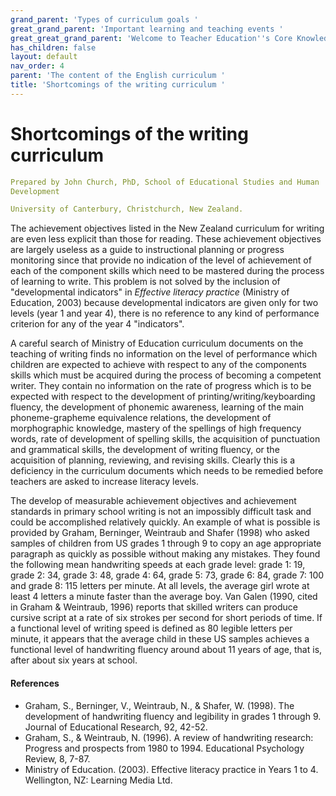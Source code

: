 ```yaml
---
grand_parent: 'Types of curriculum goals '
great_grand_parent: 'Important learning and teaching events '
great_great_grand_parent: 'Welcome to Teacher Education''s Core Knowledge and Skills.'
has_children: false
layout: default
nav_order: 4
parent: 'The content of the English curriculum '
title: 'Shortcomings of the writing curriculum '
---
```

# Shortcomings of the writing curriculum


```yaml
Prepared by John Church, PhD, School of Educational Studies and Human
Development

University of Canterbury, Christchurch, New Zealand.
```


The achievement objectives listed in the New Zealand curriculum for
writing are even less explicit than those for reading. These achievement
objectives are largely useless as a guide to instructional planning or
progress monitoring since that provide no indication of the level of
achievement of each of the component skills which need to be mastered
during the process of learning to write. This problem is not solved by
the inclusion of "developmental indicators" in *Effective literacy
practice* (Ministry of Education, 2003) because developmental indicators
are given only for two levels (year 1 and year 4), there is no reference
to any kind of performance criterion for any of the year 4 "indicators".

A careful search of Ministry of Education curriculum documents on the
teaching of writing finds no information on the level of performance
which children are expected to achieve with respect to any of the
components skills which must be acquired during the process of becoming
a competent writer. They contain no information on the rate of progress
which is to be expected with respect to the development of
printing/writing/keyboarding fluency, the development of phonemic
awareness, learning of the main phoneme-grapheme equivalence relations,
the development of morphographic knowledge, mastery of the spellings of
high frequency words, rate of development of spelling skills, the
acquisition of punctuation and grammatical skills, the development of
writing fluency, or the acquisition of planning, reviewing, and revising
skills. Clearly this is a deficiency in the curriculum documents which
needs to be remedied before teachers are asked to increase literacy
levels.

The develop of measurable achievement objectives and achievement
standards in primary school writing is not an impossibly difficult task
and could be accomplished relatively quickly. An example of what is
possible is provided by Graham, Berninger, Weintraub and Shafer (1998)
who asked samples of children from US grades 1 through 9 to copy an age
appropriate paragraph as quickly as possible without making any
mistakes. They found the following mean handwriting speeds at each grade
level: grade 1: 19, grade 2: 34, grade 3: 48, grade 4: 64, grade 5: 73,
grade 6: 84, grade 7: 100 and grade 8: 115 letters per minute. At all
levels, the average girl wrote at least 4 letters a minute faster than
the average boy. Van Galen (1990, cited in Graham & Weintraub, 1996)
reports that skilled writers can produce cursive script at a rate of six
strokes per second for short periods of time. If a functional level of
writing speed is defined as 80 legible letters per minute, it appears
that the average child in these US samples achieves a functional level
of handwriting fluency around about 11 years of age, that is, after
about six years at school.


#### References

-   Graham, S., Berninger, V., Weintraub, N., & Shafer, W. (1998). The
    development of handwriting fluency and legibility in grades 1
    through 9. Journal of Educational Research, 92, 42-52.
-   Graham, S., & Weintraub, N. (1996). A review of handwriting
    research: Progress and prospects from 1980 to 1994. Educational
    Psychology Review, 8, 7-87.
-   Ministry of Education. (2003). Effective literacy practice in Years
    1 to 4. Wellington, NZ: Learning Media Ltd.
